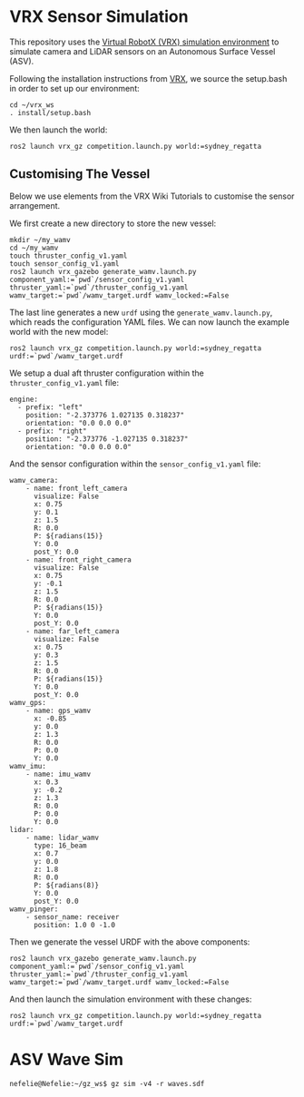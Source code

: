 # VRX Sensor Simulation
This repository uses the [Virtual RobotX (VRX) simulation environment](https://github.com/osrf/vrx) to simulate camera and LiDAR sensors on an Autonomous Surface Vessel (ASV).

Following the installation instructions from [VRX](https://github.com/osrf/vrx/wiki/installation_tutorial), we source the setup.bash in order to set up our environment:

```
cd ~/vrx_ws
. install/setup.bash
```
We then launch the world:

```
ros2 launch vrx_gz competition.launch.py world:=sydney_regatta
```

## Customising The Vessel
Below we use elements from the VRX Wiki Tutorials to customise the sensor arrangement. 

We first create a new directory to store the new vessel:

```
mkdir ~/my_wamv
cd ~/my_wamv
touch thruster_config_v1.yaml
touch sensor_config_v1.yaml
ros2 launch vrx_gazebo generate_wamv.launch.py component_yaml:=`pwd`/sensor_config_v1.yaml thruster_yaml:=`pwd`/thruster_config_v1.yaml wamv_target:=`pwd`/wamv_target.urdf wamv_locked:=False
```

The last line generates a new `urdf` using the `generate_wamv.launch.py`, which reads the configuration YAML files. We can now launch the example world with the new model:

```
ros2 launch vrx_gz competition.launch.py world:=sydney_regatta urdf:=`pwd`/wamv_target.urdf
```

We setup a dual aft thruster configuration within the `thruster_config_v1.yaml` file:
```
engine:
  - prefix: "left"
    position: "-2.373776 1.027135 0.318237"
    orientation: "0.0 0.0 0.0"
  - prefix: "right"
    position: "-2.373776 -1.027135 0.318237"
    orientation: "0.0 0.0 0.0"

```

And the sensor configuration within the `sensor_config_v1.yaml` file:

```
wamv_camera:
    - name: front_left_camera
      visualize: False
      x: 0.75
      y: 0.1
      z: 1.5
      R: 0.0
      P: ${radians(15)}
      Y: 0.0
      post_Y: 0.0
    - name: front_right_camera
      visualize: False
      x: 0.75
      y: -0.1
      z: 1.5
      R: 0.0
      P: ${radians(15)}
      Y: 0.0
      post_Y: 0.0
    - name: far_left_camera
      visualize: False
      x: 0.75
      y: 0.3
      z: 1.5
      R: 0.0
      P: ${radians(15)}
      Y: 0.0
      post_Y: 0.0
wamv_gps:
    - name: gps_wamv
      x: -0.85
      y: 0.0
      z: 1.3
      R: 0.0
      P: 0.0
      Y: 0.0
wamv_imu:
    - name: imu_wamv
      x: 0.3
      y: -0.2
      z: 1.3
      R: 0.0
      P: 0.0
      Y: 0.0
lidar:
    - name: lidar_wamv
      type: 16_beam
      x: 0.7
      y: 0.0
      z: 1.8
      R: 0.0
      P: ${radians(8)}
      Y: 0.0
      post_Y: 0.0
wamv_pinger:
    - sensor_name: receiver
      position: 1.0 0 -1.0
```


Then we generate the vessel URDF with the above components:

```
ros2 launch vrx_gazebo generate_wamv.launch.py component_yaml:=`pwd`/sensor_config_v1.yaml thruster_yaml:=`pwd`/thruster_config_v1.yaml wamv_target:=`pwd`/wamv_target.urdf wamv_locked:=False
```
And then launch the simulation environment with these changes:
```
ros2 launch vrx_gz competition.launch.py world:=sydney_regatta urdf:=`pwd`/wamv_target.urdf
```

# ASV Wave Sim

```
nefelie@Nefelie:~/gz_ws$ gz sim -v4 -r waves.sdf
```

